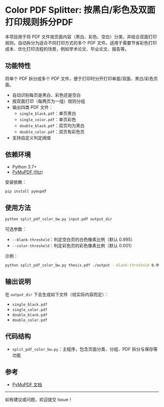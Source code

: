 # Color PDF Splitter: 按黑白/彩色及双面打印规则拆分PDF

本项目用于将 PDF 文件按页面内容（黑白、彩色、空白）分类，并结合双面打印规则，自动拆分为适合不同打印方式的多个 PDF 文件。适用于需要节省彩色打印成本、优化打印流程的场景，例如学术论文、毕业论文、报告等。

## 功能特性

将单个 PDF 拆分成多个 PDF 文件，便于打印时分开打印单面/双面、黑白/彩色页面。

- 自动识别每页是黑白、彩色还是空白
- 按双面打印（每两页为一组）规则分组
- 输出四类 PDF 文件：
  - `single_black.pdf`：单页黑白
  - `single_color.pdf`：单页彩色
  - `double_black.pdf`：双页均为黑白
  - `double_color.pdf`：双页有彩色页
- 支持自定义判定阈值

## 依赖环境

- Python 3.7+
- [PyMuPDF (fitz)](https://pymupdf.readthedocs.io/en/latest/)

安装依赖：
```sh
pip install pymupdf
```

## 使用方法

```sh
python split_pdf_color_bw.py input.pdf output_dir
```

可选参数：

- `--blank-threshold`：判定空白页的白色像素比例（默认 0.995）
- `--color-threshold`：判定彩色页的彩色像素比例（默认 0.001）

示例：
```sh
python split_pdf_color_bw.py thesis.pdf ./output --blank-threshold 0.99 --color-threshold 0.002
```

## 输出说明

在 `output_dir` 下会生成如下文件（视实际内容而定）：

- `single_black.pdf`
- `single_color.pdf`
- `double_black.pdf`
- `double_color.pdf`

## 代码结构

- `split_pdf_color_bw.py`：主程序，包含页面分类、分组、PDF 拆分与保存等功能

## 参考

- [PyMuPDF 文档](https://pymupdf.readthedocs.io/en/latest/)

---

如有建议或问题，欢迎提交 Issue！